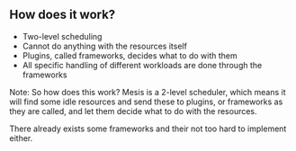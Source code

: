 ## How does it work?

* Two-level scheduling
* Cannot do anything with the resources itself
* Plugins, called frameworks, decides what to do with them
* All specific handling of different workloads are done
  through the frameworks

Note:
So how does this work? Mesis is a 2-level scheduler, which means
it will find some idle resources and send these to plugins, or
frameworks as they are called, and let them decide what to do
with the resources.

There already exists some frameworks and their not too hard to
implement either.
